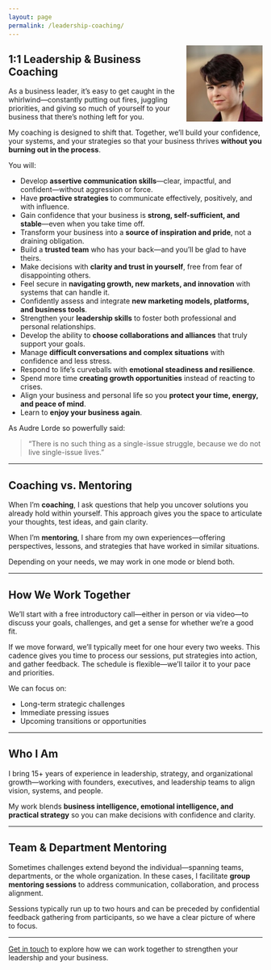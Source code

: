 ```yaml
---
layout: page
permalink: /leadership-coaching/
---
```

<img src="/images/anna_robson_square.jpg" style="float:right; height: auto; width: 30%; margin-left: 10px; margin-bottom: 5px;"/>

## 1:1 Leadership & Business Coaching

As a business leader, it’s easy to get caught in the whirlwind—constantly putting out fires, juggling priorities, and giving so much of yourself to your business that there’s nothing left for you.  

My coaching is designed to shift that. Together, we’ll build your confidence, your systems, and your strategies so that your business thrives **without you burning out in the process**.

You will:

* Develop **assertive communication skills**—clear, impactful, and confident—without aggression or force.
* Have **proactive strategies** to communicate effectively, positively, and with influence.
* Gain confidence that your business is **strong, self-sufficient, and stable**—even when you take time off.
* Transform your business into a **source of inspiration and pride**, not a draining obligation.
* Build a **trusted team** who has your back—and you’ll be glad to have theirs.
* Make decisions with **clarity and trust in yourself**, free from fear of disappointing others.
* Feel secure in **navigating growth, new markets, and innovation** with systems that can handle it.
* Confidently assess and integrate **new marketing models, platforms, and business tools**.
* Strengthen your **leadership skills** to foster both professional and personal relationships.
* Develop the ability to **choose collaborations and alliances** that truly support your goals.
* Manage **difficult conversations and complex situations** with confidence and less stress.
* Respond to life’s curveballs with **emotional steadiness and resilience**.
* Spend more time **creating growth opportunities** instead of reacting to crises.
* Align your business and personal life so you **protect your time, energy, and peace of mind**.
* Learn to **enjoy your business again**.

As Audre Lorde so powerfully said:  
> “There is no such thing as a single-issue struggle, because we do not live single-issue lives.”

---

## Coaching vs. Mentoring

When I’m **coaching**, I ask questions that help you uncover solutions you already hold within yourself. This approach gives you the space to articulate your thoughts, test ideas, and gain clarity.

When I’m **mentoring**, I share from my own experiences—offering perspectives, lessons, and strategies that have worked in similar situations.

Depending on your needs, we may work in one mode or blend both.

---

## How We Work Together

We’ll start with a free introductory call—either in person or via video—to discuss your goals, challenges, and get a sense for whether we’re a good fit.

If we move forward, we’ll typically meet for one hour every two weeks. This cadence gives you time to process our sessions, put strategies into action, and gather feedback. The schedule is flexible—we’ll tailor it to your pace and priorities.

We can focus on:
* Long-term strategic challenges
* Immediate pressing issues
* Upcoming transitions or opportunities

---

## Who I Am

I bring 15+ years of experience in leadership, strategy, and organizational growth—working with founders, executives, and leadership teams to align vision, systems, and people.  

My work blends **business intelligence, emotional intelligence, and practical strategy** so you can make decisions with confidence and clarity.

---

## Team & Department Mentoring

Sometimes challenges extend beyond the individual—spanning teams, departments, or the whole organization. In these cases, I facilitate **group mentoring sessions** to address communication, collaboration, and process alignment.

Sessions typically run up to two hours and can be preceded by confidential feedback gathering from participants, so we have a clear picture of where to focus.

---

[Get in touch](mailto:anna@annarobson.com) to explore how we can work together to strengthen your leadership and your business.